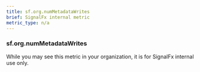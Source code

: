 ```yaml
---
title: sf.org.numMetadataWrites
brief: SignalFx internal metric 
metric_type: n/a
---
```

### sf.org.numMetadataWrites

While you may see this metric in your organization, it is for SignalFx internal use only.
